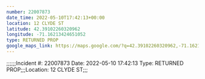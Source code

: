 ```yaml
---
number: 22007873
date_time: 2022-05-10T17:42:13+00:00
location: 12 CLYDE ST
latitude: 42.39102260320962
longitude: -71.16213424651052
type: RETURNED PROP
google_maps_link: https://maps.google.com/?q=42.39102260320962,-71.16213424651052
---
```


;;;;;;Incident #: 22007873  Date: 2022-05-10 17:42:13   Type: RETURNED PROP;;;Location: 12 CLYDE ST;;;
